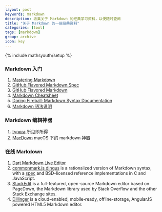 ```yaml
---
layout: post
keywords: markdown
description: 收集关于 Markdown 的经典学习资料，以便随时查阅
title: "关于 Markdown 的一些经典资料"
categories: [tool]
tags: [markdown]
group: archive
icon: key
---
```

{% include mathsyouth/setup %}


### Markdown 入门

1. [Mastering Markdown](https://guides.github.com/features/mastering-markdown/)
2. [GitHub Flavored Markdown Spec](https://github.github.com/gfm/)
3. [GitHub Flavored Markdown](https://help.github.com/categories/writing-on-github/)
4. [Markdown Cheatsheet](https://github.com/adam-p/markdown-here/wiki/Markdown-Cheatsheet)
5. [Daring Fireball: Markdown Syntax Documentation](http://daringfireball.net/projects/markdown/syntax)
6. [Markdown 语法说明](http://www.appinn.com/markdown/)


### Markdown 编辑神器

1. [typora](https://www.typora.io/) 所见即所得
2. [MacDown](http://macdown.uranusjr.com/) macOS 下的 markdown 神器


### 在线 Markdown

1. [Dart Markdown Live Editor](https://dart-lang.github.io/markdown/)
1. [commonmark.js dingus](https://spec.commonmark.org/dingus/) is a rationalized version of Markdown syntax,
with a [spec][the spec] and BSD-licensed reference implementations in C and JavaScript.
1. [StackEdit](https://stackedit.io/) is a full-featured, open-source Markdown editor based on PageDown, the Markdown library used by Stack Overflow and the other Stack Exchange sites.
1. [Dillinger](https://dillinger.io) is a cloud-enabled, mobile-ready, offline-storage, AngularJS powered HTML5 Markdown editor.

  [the spec]: http://spec.commonmark.org

